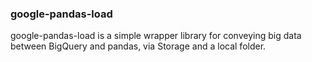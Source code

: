 ### google-pandas-load

google-pandas-load is a simple wrapper library for conveying big data between BigQuery and pandas, via Storage and a
local folder.
